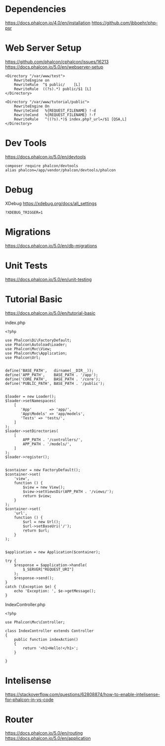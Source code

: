 # Dependencies
https://docs.phalcon.io/4.0/en/installation
https://github.com/jbboehr/php-psr




# Web Server Setup
https://github.com/phalcon/cphalcon/issues/16213
https://docs.phalcon.io/5.0/en/webserver-setup
<IfModule mod_rewrite.c>

    <Directory "/var/www/test">
        RewriteEngine on
        RewriteRule  ^$ public/    [L]
        RewriteRule  ((?s).*) public/$1 [L]
    </Directory>

    <Directory "/var/www/tutorial/public">
        RewriteEngine On
        RewriteCond   %{REQUEST_FILENAME} !-d
        RewriteCond   %{REQUEST_FILENAME} !-f
        RewriteRule   ^((?s).*)$ index.php?_url=/$1 [QSA,L]
    </Directory>

</IfModule>



# Dev Tools
https://docs.phalcon.io/5.0/en/devtools
```
composer require phalcon/devtools
alias phalcon=/app/vendor/phalcon/devtools/phalcon
```


# Debug
XDebug
https://xdebug.org/docs/all_settings
```
?XDEBUG_TRIGGER=1
```


# Migrations
https://docs.phalcon.io/5.0/en/db-migrations

# Unit Tests
https://docs.phalcon.io/5.0/en/unit-testing



# Tutorial Basic
https://docs.phalcon.io/5.0/en/tutorial-basic

index.php
```
<?php

use Phalcon\Di\FactoryDefault;
use Phalcon\Autoload\Loader;
use Phalcon\Mvc\View;
use Phalcon\Mvc\Application;
use Phalcon\Url;


define('BASE_PATH',   dirname(__DIR__));
define('APP_PATH',    BASE_PATH . '/app');
define('CORE_PATH',   BASE_PATH . '/core');
define('PUBLIC_PATH', BASE_PATH . '/public');


$loader = new Loader();
$loader->setNamespaces(
    [
       'App'        => 'app/',
       'App\Models' => 'app/models',
       'Tests' => 'tests/',
    ]
);
$loader->setDirectories(
    [
        APP_PATH . '/controllers/',
        APP_PATH . '/models/',
    ]
);
$loader->register();


$container = new FactoryDefault();
$container->set(
    'view',
    function () {
        $view = new View();
        $view->setViewsDir(APP_PATH . '/views/');
        return $view;
    }
);
$container->set(
    'url',
    function () {
        $url = new Url();
        $url->setBaseUri('/');
        return $url;
    }
);


$application = new Application($container);

try {
    $response = $application->handle(
        $_SERVER["REQUEST_URI"]
    );
    $response->send();
} 
catch (\Exception $e) {
    echo 'Exception: ', $e->getMessage();
}
```

IndexController.php
```
<?php

use Phalcon\Mvc\Controller;

class IndexController extends Controller
{
    public function indexAction()
    {
        return '<h1>Hello!</h1>';
    }
    
}
```




# Intelisense
https://stackoverflow.com/questions/62808874/how-to-enable-intelisense-for-phalcon-in-vs-code



# Router
https://docs.phalcon.io/5.0/en/routing
https://docs.phalcon.io/5.0/en/application

